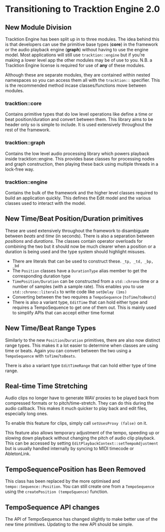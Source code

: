 # Transitioning to Tracktion Engine 2.0

## New Module Division

Tracktion Engine has been split up in to three modules. The idea behind this is that developers can use the primitive base types (**core**) in the framework or the audio playback engine (**graph**) without having to use the engine model. Most applications will still use `tracktion::engine` but if you’re making a lower level app the other modules may be of use to you. N.B. a Tracktion Engine license is required for use of **any** of these modules.

Although these are separate modules, they are contained within nested namespaces so you can access them all with the `tracktion::` specifier. This is the recommended method incase classes/functions move between modules.

### tracktion::core

Contains primitive types that do low level operations like define a time or beat position/duration and convert between them. This library aims to be header only so is simple to include. It is used extensively throughout the rest of the framework.

### tracktion::graph

Contains the low level audio processing library which powers playback inside tracktion::engine. This provides base classes for processing nodes and graph construction, then playing these back using multiple threads in a lock-free way.

### tracktion::engine

Contains the bulk of the framework and the higher level classes required to build an application quickly. This defines the Edit model and the various classes used to interact with the model.

## New Time/Beat Position/Duration primitives

These are used extensively throughout the framework to disambiguate between _beats_ and _time_ (in seconds). There is also a separation between _positions_ and _durations_. The classes contain operator overloads for combining the two but it should now be much clearer when a position or a duration is being used and the type system should highlight misuses.

- There are literals that can be used to construct these. `_tp, _td, _bp, _bd`
- The `Position` classes have a `DurationType` alias member to get the corresponding duration type
- `TimePosition/Duration` can be constructed from a `std::chrono` time or a number of samples (with a sample rate). This enables you to use `std::chrono::literals` to write code like `setDelay (1ms)`
- Converting between the two requires a `TempoSequence` (`toTime`/`toBeats`)
- There is also a variant type, `EditTime` that can hold either type and requires a TempoSequence to get one of them out. This is mainly used to simplify APIs that can accept either time format

## New Time/Beat Range Types

Similarly to the new `Position`/`Duration` primitives, there are also now distinct range types. This makes it a lot easier to determine when classes are using time or beats. Again you can convert between the two using a `TempoSequence` with `toTime`/`toBeats`.

There is also a variant type `EditTimeRange` that can hold either type of time range.

## Real-time Time Stretching

Audio clips no longer have to generate WAV proxies to be played back from compressed formats or to pitch/time-stretch. They can do this during the audio callback. This makes it much quicker to play back and edit files, especially long ones.

To enable this feature for clips, simply call `setUsesProxy (false)` on it.

This feature also allows temporary adjustment of the tempo, speeding up or slowing down playback without changing the pitch of audio clip playback. This can be accessed by setting `EditPlaybackContext::setTempoAdjustment` but is usually handled internally by syncing to MIDI timecode or AbletonLink.

## TempoSequencePosition has Been Removed

This class has been replaced by the more optimised and `tempo::Sequence::Position`. You can still create one from a `TempoSequence` using the `createPosition (tempoSquence)` function.

## TempoSequence API changes
The API of TempoSequence has changed slightly to make better use of the new time primitives. Updating to the new API should be simple.